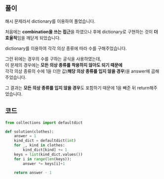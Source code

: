 ## 풀이

해시 문제라서 dictionary를 이용하여 풀었습니다.  

처음에는 **combination을 쓰는 접근**을 하였으나 후에 dictionary로 구현하는 것이 **더 효율적**임을 깨닫게 되었습니다.  

dictionary를 이용하여 각각 의상 종류에 따라 수를 구해주었습니다.  

그런 뒤에는 경우의 수를 구하는 공식을 사용하였는데,  
이 문제의 경우에는 **모든 의상 종류를 착용하지 않아도 되기 때문에**  
각각 의상 종류의 수에 1을 더한 값(**해당 의상 종류를 입지 않을 경우**)을 answer에 곱해주었습니다.  

그 결과는 **모든 의상 종류를 입지 않을 경우**도 포함하기 때문에 1을 빼준 뒤 return해주었습니다.  

## 코드
```python
from collections import defaultdict

def solution(clothes):
    answer = 1
    kind_dict = defaultdict(int)
    for _, kind in clothes:
        kind_dict[kind] += 1
    keys = list(kind_dict.values())
    for i in range(len(keys)):
        answer *= keys[i]+1

    return answer - 1
```
